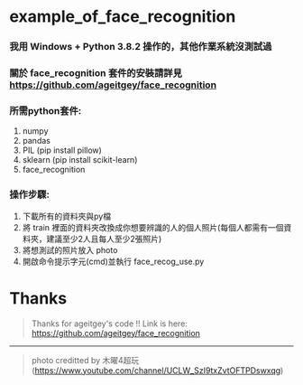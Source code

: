 # example_of_face_recognition

### 我用 Windows + Python 3.8.2 操作的，其他作業系統沒測試過
### 關於 face_recognition 套件的安裝請詳見 https://github.com/ageitgey/face_recognition

### 所需python套件:
1. numpy
2. pandas
3. PIL (pip install pillow)
4. sklearn (pip install scikit-learn)
5. face_recognition

### 操作步驟:
1. 下載所有的資料夾與py檔
2. 將 train 裡面的資料夾改換成你想要辨識的人的個人照片(每個人都需有一個資料夾，建議至少2人且每人至少2張照片)
3. 將想測試的照片放入 photo
4. 開啟命令提示字元(cmd)並執行 face_recog_use.py

# Thanks
> Thanks for ageitgey's code !!   Link is here: https://github.com/ageitgey/face_recognition
***
> photo creditted by 木曜4超玩 (https://www.youtube.com/channel/UCLW_SzI9txZvtOFTPDswxqg)
